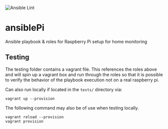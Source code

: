 ![Ansible Lint](https://github.com/mcdermg/ansiblePi/workflows/Ansible%20Lint/badge.svg?branch=main)

# ansiblePi
Ansible playbook &amp; roles for Raspberry Pi setup for home monitoring

## Testing

The testing folder  contains a vagrant file. This references the roles above and will spin up a vagrant box and run through the roles so that it is possible to verify the behavior of the playbook execution
not on a real raspberry pi.

Can also run locally if located in the `tests/` directory via:

```
vagrant up --provision
```

The following command may also be of use when testing locally.
```
vagrant reload --provision
vagrant provision
```
